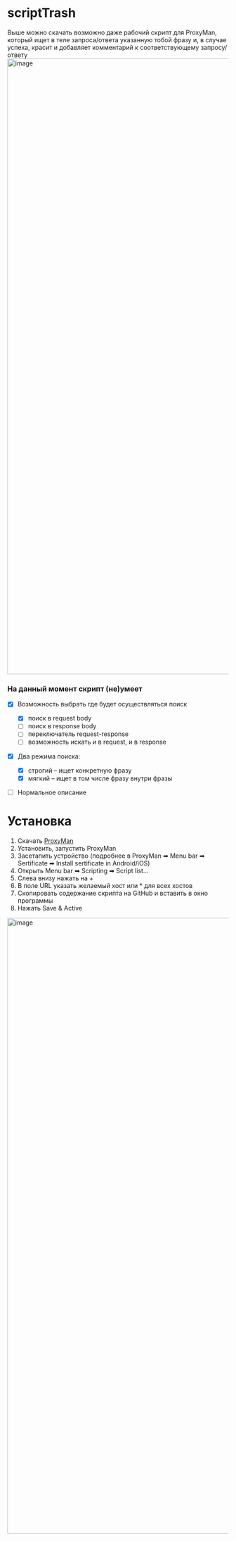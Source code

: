 # scriptTrash
Выше можно скачать возможно даже рабочий скрипт для ProxyMan, который ищет в теле запроса/ответа указанную тобой фразу и, в случае успеха, красит и добавляет комментарий к соответствующему запросу/ответу
<img width="1400" alt="image" src="https://user-images.githubusercontent.com/60274458/181373820-c8bfbfe0-225b-4db8-993a-84deb390e34a.png">
### На данный момент скрипт (не)умеет
- [x] Возможность выбрать где будет осуществляться поиск
	- [x] поиск в request body	
	- [ ] поиск в response body
	- [ ] переключатель request-response
	- [ ] возможность искать и в request, и в response
- [x] Два режима поиска:
	- [x] строгий – ищет конкретную фразу
	- [x] мягкий – ищет в том числе фразу внутри фразы 
- [ ] Нормальное описание


# Установка 
1. Скачать [ProxyMan](https://proxyman.io)
2. Установить, запустить ProxyMan
3. Засетапить устройство (подробнее в ProxyMan ➡ Menu bar ➡ Sertificate ➡ Install sertificate in Android/iOS)
4. Открыть Menu bar ➡ Scripting ➡ Script list...
5. Слева внизу нажать на +
6. В поле URL указать желаемый хост или * для всех хостов
7. Скопировать содержание скрипта на GitHub и вставить в окно программы
8. Нажать Save & Active
<img width="1400" alt="image" src="https://user-images.githubusercontent.com/60274458/181373525-048554e1-1838-4aa2-9986-0b00c6ef3a6d.png">
